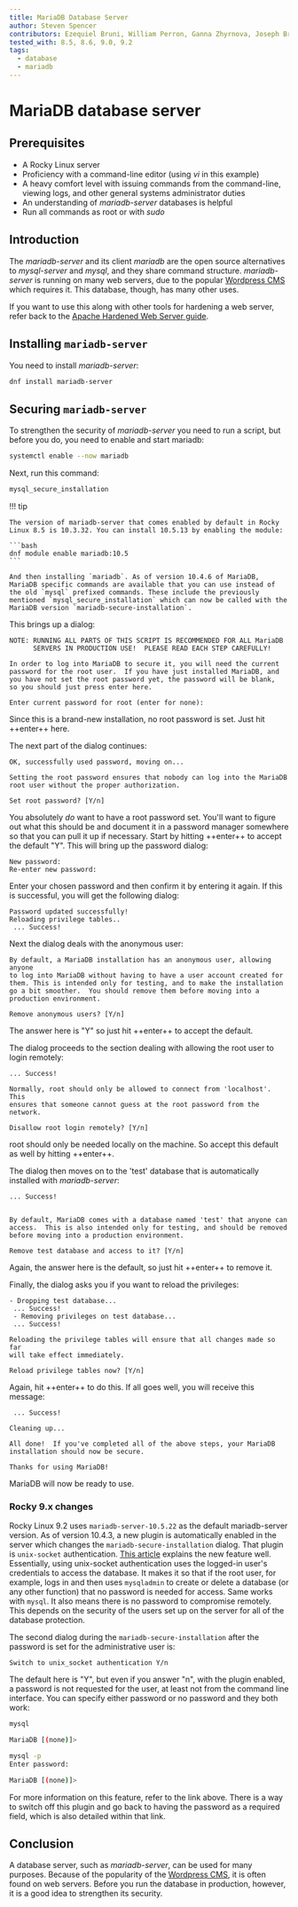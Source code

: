 ```yaml
---
title: MariaDB Database Server
author: Steven Spencer
contributors: Ezequiel Bruni, William Perron, Ganna Zhyrnova, Joseph Brinkman
tested_with: 8.5, 8.6, 9.0, 9.2
tags:
  - database
  - mariadb
---
```


# MariaDB database server

## Prerequisites

- A Rocky Linux server
- Proficiency with a command-line editor (using *vi* in this example)
- A heavy comfort level with issuing commands from the command-line, viewing logs, and other general systems administrator duties
- An understanding of *mariadb-server* databases is helpful
- Run all commands as root or with *sudo*

## Introduction

The *mariadb-server* and its client *mariadb* are the open source alternatives to *mysql-server* and *mysql*, and they share command structure. *mariadb-server* is running on many web servers, due to the popular [Wordpress CMS](https://wordpress.org/) which requires it. This database, though, has many other uses.

If you want to use this along with other tools for hardening a web server, refer back to the [Apache Hardened Web Server guide](../web/apache_hardened_webserver/index.md).

## Installing `mariadb-server`

You need to install *mariadb-server*:

```bash
dnf install mariadb-server
```

## Securing `mariadb-server`

To strengthen the security of *mariadb-server* you need to run a script, but before you do, you need to enable and start mariadb:

```bash
systemctl enable --now mariadb
```

Next, run this command:

```bash
mysql_secure_installation
```

!!! tip

    The version of mariadb-server that comes enabled by default in Rocky Linux 8.5 is 10.3.32. You can install 10.5.13 by enabling the module:

    ```bash
    dnf module enable mariadb:10.5
    ```

    And then installing `mariadb`. As of version 10.4.6 of MariaDB, MariaDB specific commands are available that you can use instead of the old `mysql` prefixed commands. These include the previously mentioned `mysql_secure_installation` which can now be called with the MariaDB version `mariadb-secure-installation`.

This brings up a dialog:

```text
NOTE: RUNNING ALL PARTS OF THIS SCRIPT IS RECOMMENDED FOR ALL MariaDB
      SERVERS IN PRODUCTION USE!  PLEASE READ EACH STEP CAREFULLY!

In order to log into MariaDB to secure it, you will need the current
password for the root user.  If you have just installed MariaDB, and
you have not set the root password yet, the password will be blank,
so you should just press enter here.

Enter current password for root (enter for none):
```

Since this is a brand-new installation, no root password is set. Just hit ++enter++ here.

The next part of the dialog continues:

```text
OK, successfully used password, moving on...

Setting the root password ensures that nobody can log into the MariaDB
root user without the proper authorization.

Set root password? [Y/n]
```

You absolutely *do* want to have a root password set. You'll want to figure out what this should be and document it in a password manager somewhere so that you can pull it up if necessary. Start by hitting ++enter++ to accept the default "Y". This will bring up the password dialog:

```text
New password:
Re-enter new password:
```

Enter your chosen password and then confirm it by entering it again. If this is successful, you will get the following dialog:

```text
Password updated successfully!
Reloading privilege tables..
 ... Success!
```

Next the dialog deals with the anonymous user:

```text
By default, a MariaDB installation has an anonymous user, allowing anyone
to log into MariaDB without having to have a user account created for
them. This is intended only for testing, and to make the installation
go a bit smoother.  You should remove them before moving into a
production environment.

Remove anonymous users? [Y/n]
```

The answer here is "Y" so just hit ++enter++ to accept the default.

The dialog proceeds to the section dealing with allowing the root user to login remotely:

```text
... Success!

Normally, root should only be allowed to connect from 'localhost'.  This
ensures that someone cannot guess at the root password from the network.

Disallow root login remotely? [Y/n]
```

root should only be needed locally on the machine. So accept this default as well by hitting ++enter++.

The dialog then moves on to the 'test' database that is automatically installed with *mariadb-server*:

```text
... Success!


By default, MariaDB comes with a database named 'test' that anyone can
access.  This is also intended only for testing, and should be removed
before moving into a production environment.

Remove test database and access to it? [Y/n]
```

Again, the answer here is the default, so just hit ++enter++ to remove it.

Finally, the dialog asks you if you want to reload the privileges:

```text
- Dropping test database...
 ... Success!
 - Removing privileges on test database...
 ... Success!

Reloading the privilege tables will ensure that all changes made so far
will take effect immediately.

Reload privilege tables now? [Y/n]
```

Again, hit ++enter++ to do this. If all goes well, you will receive this message:

```text
 ... Success!

Cleaning up...

All done!  If you've completed all of the above steps, your MariaDB
installation should now be secure.

Thanks for using MariaDB!
```

MariaDB will now be ready to use.

### Rocky 9.x changes

Rocky Linux 9.2 uses `mariadb-server-10.5.22` as the default mariadb-server version. As of version 10.4.3, a new plugin is automatically enabled in the server which changes the `mariadb-secure-installation` dialog. That plugin is `unix-socket` authentication. [This article](https://mariadb.com/kb/en/authentication-plugin-unix-socket/) explains the new feature well. Essentially, using unix-socket authentication uses the logged-in user's credentials to access the database. It makes it so that if the root user, for example, logs in and then uses `mysqladmin` to create or delete a database (or any other function) that no password is needed for access. Same works with `mysql`. It also means there is no password to compromise remotely. This depends on the security of the users set up on the server for all of the database protection.

The second dialog during the `mariadb-secure-installation` after the password is set for the administrative user is:

```text
Switch to unix_socket authentication Y/n
```

The default here is "Y", but even if you answer "n", with the plugin enabled, a password is not requested for the user, at least not from the command line interface. You can specify either password or no password and they both work:

```bash
mysql

MariaDB [(none)]>
```

```bash
mysql -p
Enter password:

MariaDB [(none)]>
```

For more information on this feature, refer to the link above. There is a way to switch off this plugin and go back to having the password as a required field, which is also detailed within that link.

## Conclusion

A database server, such as *mariadb-server*, can be used for many purposes. Because of the popularity of the [Wordpress CMS](wordpress.org), it is often found on web servers. Before you run the database in production, however, it is a good idea to strengthen its security.
